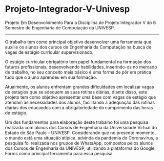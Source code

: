# Projeto-Integrador-V-Univesp
Projeto Em Desenvolvimento Para a Disciplina de Projeto Integrador V do 6 Semestre de Engenharia de Computação da UNIVESP.

---

O trabalho tem como principal objetivo desenvolver uma ferramenta que auxilie os alunos dos cursos de Engenharia da Computação na busca de vagas de estágio curricular supervisionado. 

O estágio curricular obrigatório tem papel fundamental na formação dos futuros profissionais, desenvolvendo habilidades, inserindo-os no mercado de trabalho, no seu conceito mais básico é uma forma de pôr em prática tudo que o aluno aprendeu em sua formação. 

Atualmente, os alunos enfrentam grandes dificuldades em localizar vagas de estágios que se adequem as suas rotinas diárias, diante disso, este projeto tem como objetivo apresentar uma base com vagas de estágio que atendam às necessidades dos alunos, facilitando a adequação das rotinas diárias dos educandos com a obrigatoriedade do cumprimento das horas de estágio. 

Um dos fundamentos para elaboração deste trabalho foi uma pesquisa realizada com alunos dos Cursos de Engenharia da Universidade Virtual do Estado de São Paulo – UNIVESP. Considerando que no presente momento, o mundo está uma situação atípica, advinda da pandemia do Coronavírus, a pesquisa foi realizada nos grupos de WhatsApp, compostos pelos alunos dos Cursos de Engenharia da UNIVESP, utilizando a plataforma do Google Forms como principal ferramenta para essa pesquisa.
